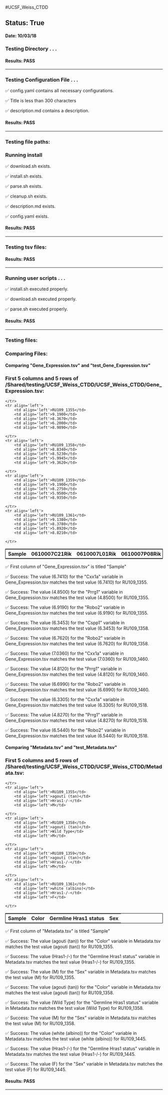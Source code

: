 #UCSF_Weiss_CTDD
## Status: True
#### Date: 10/03/18
### Testing Directory . . .

#### Results: PASS
---
### Testing Configuration File . . .

&#9989;	config.yaml contains all necessary configurations.

&#9989;	Title is less than 300 characters

&#9989;	description.md contains a description.

#### Results: PASS
---

### Testing file paths:

### Running install

&#9989;	download.sh exists.

&#9989;	install.sh exists.

&#9989;	parse.sh exists.

&#9989;	cleanup.sh exists.

&#9989;	description.md exists.

&#9989;	config.yaml exists.

#### Results: PASS
---

### Testing tsv files:

#### Results: PASS
---
### Running user scripts . . .



&#9989;	install.sh executed properly.



&#9989;	download.sh executed properly.



&#9989;	parse.sh executed properly.

#### Results: PASS
---
### Testing files:

### Comparing Files:

#### Comparing "Gene_Expression.tsv" and "test_Gene_Expression.tsv"


### First 5 columns and 5 rows of /Shared/testing/UCSF_Weiss_CTDD/UCSF_Weiss_CTDD/Gene_Expression.tsv:

<table style="width:100%; border: 1px solid black;">
	<tr align='left'>
		<th align='left'>Sample</th>
		<th align='left'>0610007C21Rik</th>
		<th align='left'>0610007L01Rik</th>
		<th align='left'>0610007P08Rik</th>
		<th align='left'>0610007P14Rik</th>

	</tr>
	<tr align='left'>
		<td align='left'>RU109_1355</td>
		<td align='left'>9.1900</td>
		<td align='left'>8.3670</td>
		<td align='left'>6.2000</td>
		<td align='left'>8.9890</td>

	</tr>
	<tr align='left'>
		<td align='left'>RU109_1358</td>
		<td align='left'>8.8340</td>
		<td align='left'>8.5230</td>
		<td align='left'>5.9945</td>
		<td align='left'>9.3620</td>

	</tr>
	<tr align='left'>
		<td align='left'>RU109_1359</td>
		<td align='left'>9.1900</td>
		<td align='left'>8.2750</td>
		<td align='left'>5.9500</td>
		<td align='left'>8.9350</td>

	</tr>
	<tr align='left'>
		<td align='left'>RU109_1361</td>
		<td align='left'>9.1380</td>
		<td align='left'>8.3780</td>
		<td align='left'>5.8920</td>
		<td align='left'>8.8210</td>

	</tr>
</table>
&#9989;	First column of "Gene_Expression.tsv" is titled "Sample"

&#9989;	Success: The value (6.7410) for the "Cxx1a" variable in Gene_Expression.tsv matches the test value (6.7410) for RU109_1355.

&#9989;	Success: The value (4.8500) for the "Prrg1" variable in Gene_Expression.tsv matches the test value (4.8500) for RU109_1355.

&#9989;	Success: The value (6.9190) for the "Robo2" variable in Gene_Expression.tsv matches the test value (6.9190) for RU109_1355.

&#9989;	Success: The value (6.3453) for the "Cspp1" variable in Gene_Expression.tsv matches the test value (6.3453) for RU109_1358.

&#9989;	Success: The value (6.7620) for the "Robo2" variable in Gene_Expression.tsv matches the test value (6.7620) for RU109_1358.

&#9989;	Success: The value (7.0360) for the "Cxx1a" variable in Gene_Expression.tsv matches the test value (7.0360) for RU109_1460.

&#9989;	Success: The value (4.8120) for the "Prrg1" variable in Gene_Expression.tsv matches the test value (4.8120) for RU109_1460.

&#9989;	Success: The value (6.6990) for the "Robo2" variable in Gene_Expression.tsv matches the test value (6.6990) for RU109_1460.

&#9989;	Success: The value (6.3305) for the "Cxx1a" variable in Gene_Expression.tsv matches the test value (6.3305) for RU109_1518.

&#9989;	Success: The value (4.8270) for the "Prrg1" variable in Gene_Expression.tsv matches the test value (4.8270) for RU109_1518.

&#9989;	Success: The value (6.5440) for the "Robo2" variable in Gene_Expression.tsv matches the test value (6.5440) for RU109_1518.

#### Comparing "Metadata.tsv" and "test_Metadata.tsv"


### First 5 columns and 5 rows of /Shared/testing/UCSF_Weiss_CTDD/UCSF_Weiss_CTDD/Metadata.tsv:

<table style="width:100%; border: 1px solid black;">
	<tr align='left'>
		<th align='left'>Sample</th>
		<th align='left'>Color</th>
		<th align='left'>Germline Hras1 status</th>
		<th align='left'>Sex</th>

	</tr>
	<tr align='left'>
		<td align='left'>RU109_1355</td>
		<td align='left'>agouti (tan)</td>
		<td align='left'>Hras1-/-</td>
		<td align='left'>M</td>

	</tr>
	<tr align='left'>
		<td align='left'>RU109_1358</td>
		<td align='left'>agouti (tan)</td>
		<td align='left'>Wild Type</td>
		<td align='left'>M</td>

	</tr>
	<tr align='left'>
		<td align='left'>RU109_1359</td>
		<td align='left'>agouti (tan)</td>
		<td align='left'>Hras1-/-</td>
		<td align='left'>M</td>

	</tr>
	<tr align='left'>
		<td align='left'>RU109_1361</td>
		<td align='left'>white (albino)</td>
		<td align='left'>Hras1-/-</td>
		<td align='left'>F</td>

	</tr>
</table>
&#9989;	First column of "Metadata.tsv" is titled "Sample"

&#9989;	Success: The value (agouti (tan)) for the "Color" variable in Metadata.tsv matches the test value (agouti (tan)) for RU109_1355.

&#9989;	Success: The value (Hras1-/-) for the "Germline Hras1 status" variable in Metadata.tsv matches the test value (Hras1-/-) for RU109_1355.

&#9989;	Success: The value (M) for the "Sex" variable in Metadata.tsv matches the test value (M) for RU109_1355.

&#9989;	Success: The value (agouti (tan)) for the "Color" variable in Metadata.tsv matches the test value (agouti (tan)) for RU109_1358.

&#9989;	Success: The value (Wild Type) for the "Germline Hras1 status" variable in Metadata.tsv matches the test value (Wild Type) for RU109_1358.

&#9989;	Success: The value (M) for the "Sex" variable in Metadata.tsv matches the test value (M) for RU109_1358.

&#9989;	Success: The value (white (albino)) for the "Color" variable in Metadata.tsv matches the test value (white (albino)) for RU109_1445.

&#9989;	Success: The value (Hras1-/-) for the "Germline Hras1 status" variable in Metadata.tsv matches the test value (Hras1-/-) for RU109_1445.

&#9989;	Success: The value (F) for the "Sex" variable in Metadata.tsv matches the test value (F) for RU109_1445.

#### Results: PASS
---
